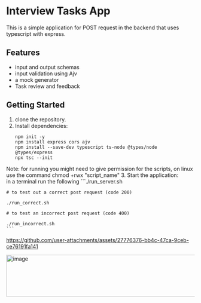 # Interview Tasks App

This is a simple application for POST request in the backend that uses typescript with express.

## Features

- input and output schemas
- input validation using Ajv
- a mock generator
- Task review and feedback

## Getting Started

1. clone the repository.
2. Install dependencies:  
    ```sudo apt install npm
    npm init -y
    npm install express cors ajv
    npm install --save-dev typescript ts-node @types/node @types/express
    npx tsc --init
    ```

Note: for running you might need to give permission for the scripts, on linux use the command chmod +rwx "script_name"
3. Start the application:  
    in a terminal run the following
    ```./run_server.sh
    
    # to test out a correct post request (code 200)
    
    ./run_correct.sh
    
    # to test an incorrect post request (code 400)
    
    ./run_incorrect.sh
    ```

https://github.com/user-attachments/assets/27776376-bb4c-47ca-9ceb-ce76191fa141

<img width="895" height="112" alt="image" src="https://github.com/user-attachments/assets/fd08b2b3-ddb6-4d6a-8ea3-858f5906ae67" />
